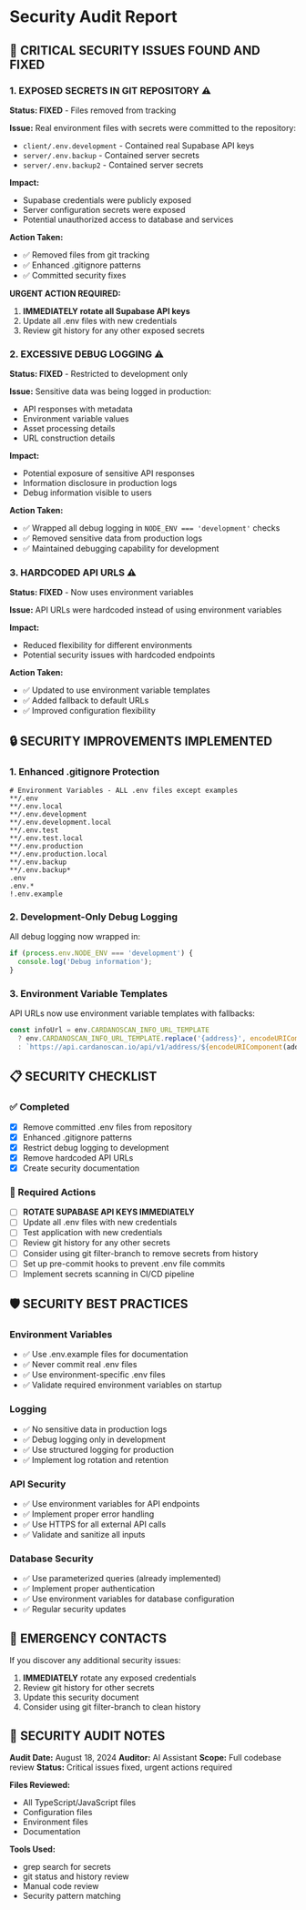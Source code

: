 # Security Audit Report

## 🚨 CRITICAL SECURITY ISSUES FOUND AND FIXED

### 1. **EXPOSED SECRETS IN GIT REPOSITORY** ⚠️
**Status: FIXED** - Files removed from tracking

**Issue:** Real environment files with secrets were committed to the repository:
- `client/.env.development` - Contained real Supabase API keys
- `server/.env.backup` - Contained server secrets  
- `server/.env.backup2` - Contained server secrets

**Impact:** 
- Supabase credentials were publicly exposed
- Server configuration secrets were exposed
- Potential unauthorized access to database and services

**Action Taken:**
- ✅ Removed files from git tracking
- ✅ Enhanced .gitignore patterns
- ✅ Committed security fixes

**URGENT ACTION REQUIRED:**
1. **IMMEDIATELY rotate all Supabase API keys**
2. Update all .env files with new credentials
3. Review git history for any other exposed secrets

### 2. **EXCESSIVE DEBUG LOGGING** ⚠️
**Status: FIXED** - Restricted to development only

**Issue:** Sensitive data was being logged in production:
- API responses with metadata
- Environment variable values
- Asset processing details
- URL construction details

**Impact:**
- Potential exposure of sensitive API responses
- Information disclosure in production logs
- Debug information visible to users

**Action Taken:**
- ✅ Wrapped all debug logging in `NODE_ENV === 'development'` checks
- ✅ Removed sensitive data from production logs
- ✅ Maintained debugging capability for development

### 3. **HARDCODED API URLS** ⚠️
**Status: FIXED** - Now uses environment variables

**Issue:** API URLs were hardcoded instead of using environment variables

**Impact:**
- Reduced flexibility for different environments
- Potential security issues with hardcoded endpoints

**Action Taken:**
- ✅ Updated to use environment variable templates
- ✅ Added fallback to default URLs
- ✅ Improved configuration flexibility

## 🔒 SECURITY IMPROVEMENTS IMPLEMENTED

### 1. **Enhanced .gitignore Protection**
```
# Environment Variables - ALL .env files except examples
**/.env
**/.env.local
**/.env.development
**/.env.development.local
**/.env.test
**/.env.test.local
**/.env.production
**/.env.production.local
**/.env.backup
**/.env.backup*
.env
.env.*
!.env.example
```

### 2. **Development-Only Debug Logging**
All debug logging now wrapped in:
```typescript
if (process.env.NODE_ENV === 'development') {
  console.log('Debug information');
}
```

### 3. **Environment Variable Templates**
API URLs now use environment variable templates with fallbacks:
```typescript
const infoUrl = env.CARDANOSCAN_INFO_URL_TEMPLATE 
  ? env.CARDANOSCAN_INFO_URL_TEMPLATE.replace('{address}', encodeURIComponent(addr))
  : `https://api.cardanoscan.io/api/v1/address/${encodeURIComponent(addr)}/info`;
```

## 📋 SECURITY CHECKLIST

### ✅ Completed
- [x] Remove committed .env files from repository
- [x] Enhanced .gitignore patterns
- [x] Restrict debug logging to development
- [x] Remove hardcoded API URLs
- [x] Create security documentation

### 🔄 Required Actions
- [ ] **ROTATE SUPABASE API KEYS IMMEDIATELY**
- [ ] Update all .env files with new credentials
- [ ] Test application with new credentials
- [ ] Review git history for any other secrets
- [ ] Consider using git filter-branch to remove secrets from history
- [ ] Set up pre-commit hooks to prevent .env file commits
- [ ] Implement secrets scanning in CI/CD pipeline

## 🛡️ SECURITY BEST PRACTICES

### Environment Variables
- ✅ Use .env.example files for documentation
- ✅ Never commit real .env files
- ✅ Use environment-specific .env files
- ✅ Validate required environment variables on startup

### Logging
- ✅ No sensitive data in production logs
- ✅ Debug logging only in development
- ✅ Use structured logging for production
- ✅ Implement log rotation and retention

### API Security
- ✅ Use environment variables for API endpoints
- ✅ Implement proper error handling
- ✅ Use HTTPS for all external API calls
- ✅ Validate and sanitize all inputs

### Database Security
- ✅ Use parameterized queries (already implemented)
- ✅ Implement proper authentication
- ✅ Use environment variables for database configuration
- ✅ Regular security updates

## 🚨 EMERGENCY CONTACTS

If you discover any additional security issues:

1. **IMMEDIATELY** rotate any exposed credentials
2. Review git history for other secrets
3. Update this security document
4. Consider using git filter-branch to clean history

## 📝 SECURITY AUDIT NOTES

**Audit Date:** August 18, 2024
**Auditor:** AI Assistant
**Scope:** Full codebase review
**Status:** Critical issues fixed, urgent actions required

**Files Reviewed:**
- All TypeScript/JavaScript files
- Configuration files
- Environment files
- Documentation

**Tools Used:**
- grep search for secrets
- git status and history review
- Manual code review
- Security pattern matching
